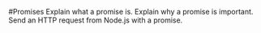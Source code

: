 #Promises
Explain what a promise is.
Explain why a promise is important.
Send an HTTP request from Node.js with a promise.
